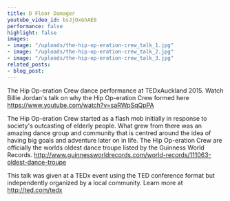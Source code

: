 ```yaml
---
title: D Floor Damager
youtube_video_id: bsJjOxGhAE0
performance: false
highlight: false
images:
- image: "/uploads/the-hip-op-eration-crew_talk_1.jpg"
- image: "/uploads/the-hip-op-eration-crew_talk_2.jpg"
- image: "/uploads/the-hip-op-eration-crew_talk_3.jpg"
related_posts:
- blog_post: 
---
```


The Hip Op-eration Crew dance performance at TEDxAuckland 2015. Watch Billie Jordan's talk on why the Hip Op-eration Crew formed here https://www.youtube.com/watch?v=saRWpSqQpPA

The Hip Op-eration Crew started as a flash mob initially in response to society's outcasting of elderly people. What grew from there was an amazing dance group and community that is centred around the idea of having big goals and  adventure later on in life. The Hip Op-eration Crew are officially the worlds oldest dance troupe listed by the Guinness World Records. http://www.guinnessworldrecords.com/world-records/111063-oldest-dance-troupe

This talk was given at a TEDx event using the TED conference format but independently organized by a local community. Learn more at http://ted.com/tedx
